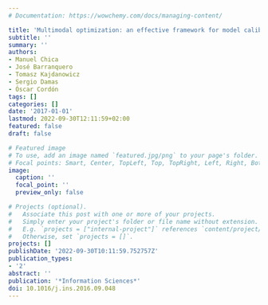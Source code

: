 ```yaml
---
# Documentation: https://wowchemy.com/docs/managing-content/

title: 'Multimodal optimization: an effective framework for model calibration'
subtitle: ''
summary: ''
authors:
- Manuel Chica
- José Barranquero
- Tomasz Kajdanowicz
- Sergio Damas
- Óscar Cordón
tags: []
categories: []
date: '2017-01-01'
lastmod: 2022-09-30T12:11:59+02:00
featured: false
draft: false

# Featured image
# To use, add an image named `featured.jpg/png` to your page's folder.
# Focal points: Smart, Center, TopLeft, Top, TopRight, Left, Right, BottomLeft, Bottom, BottomRight.
image:
  caption: ''
  focal_point: ''
  preview_only: false

# Projects (optional).
#   Associate this post with one or more of your projects.
#   Simply enter your project's folder or file name without extension.
#   E.g. `projects = ["internal-project"]` references `content/project/deep-learning/index.md`.
#   Otherwise, set `projects = []`.
projects: []
publishDate: '2022-09-30T10:11:59.752757Z'
publication_types:
- '2'
abstract: ''
publication: '*Information Sciences*'
doi: 10.1016/j.ins.2016.09.048
---
```

